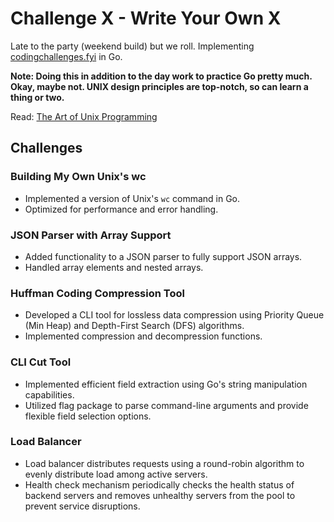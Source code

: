 # Challenge X - Write Your Own X

Late to the party (weekend build) but we roll. Implementing [codingchallenges.fyi](https://codingchallenges.fyi/challenges/intro) in Go.

**Note: Doing this in addition to the day work to practice Go pretty much. Okay, maybe not. UNIX design principles are top-notch, so can learn a thing or two.**

Read: [The Art of Unix Programming](http://www.catb.org/~esr/writings/taoup/html/)

## Challenges

### Building My Own Unix's wc
- Implemented a version of Unix's `wc` command in Go.
- Optimized for performance and error handling.

### JSON Parser with Array Support
- Added functionality to a JSON parser to fully support JSON arrays.
- Handled array elements and nested arrays.

### Huffman Coding Compression Tool
- Developed a CLI tool for lossless data compression using Priority Queue (Min Heap) and Depth-First Search (DFS) algorithms.
- Implemented compression and decompression functions.

### CLI Cut Tool
- Implemented efficient field extraction using Go's string manipulation capabilities.
- Utilized flag package to parse command-line arguments and provide flexible field selection options.

### Load Balancer
- Load balancer distributes requests using a round-robin algorithm to evenly distribute load among active servers.
- Health check mechanism periodically checks the health status of backend servers and removes unhealthy servers from the pool to prevent service disruptions.

